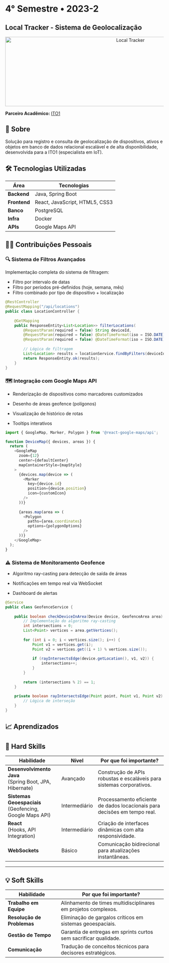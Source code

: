 # 4° Semestre • 2023-2
## Local Tracker - Sistema de Geolocalização

<p align="center">
  <img src="https://github.com/user-attachments/assets/54943760-4003-44e1-a4aa-a9bb536bf6bc" width="780" height="220" alt="Local Tracker">
</p>

**Parceiro Acadêmico:** [ITO1](https://ito1.com.br/)

## 📝 Sobre
Solução para registro e consulta de geolocalização de dispositivos, ativos e objetos em banco de dados relacional escalável e de alta disponibilidade, desenvolvida para a ITO1 (especialista em IoT).

## 🛠️ Tecnologias Utilizadas
| Área         | Tecnologias                                                                 |
|--------------|----------------------------------------------------------------------------|
| **Backend**  | Java, Spring Boot                                                          |
| **Frontend** | React, JavaScript, HTML5, CSS3                                             |
| **Banco**    | PostgreSQL                                                                 |
| **Infra**    | Docker                                                                     |
| **APIs**     | Google Maps API                                                            |

## 👨‍💻 Contribuições Pessoais

### 🔍 Sistema de Filtros Avançados
Implementação completa do sistema de filtragem:
- Filtro por intervalo de datas
- Filtro por períodos pré-definidos (hoje, semana, mês)
- Filtro combinado por tipo de dispositivo + localização

```java
@RestController
@RequestMapping("/api/locations")
public class LocationController {
    
    @GetMapping
    public ResponseEntity<List<Location>> filterLocations(
        @RequestParam(required = false) String deviceId,
        @RequestParam(required = false) @DateTimeFormat(iso = ISO.DATE) LocalDate startDate,
        @RequestParam(required = false) @DateTimeFormat(iso = ISO.DATE) LocalDate endDate) {
        
        // Lógica de filtragem
        List<Location> results = locationService.findByFilters(deviceId, startDate, endDate);
        return ResponseEntity.ok(results);
    }
}
```

### 🗺️ Integração com Google Maps API
- Renderização de dispositivos como marcadores customizados

- Desenho de áreas geofence (polígonos)

- Visualização de histórico de rotas

- Tooltips interativos

```javascript
import { GoogleMap, Marker, Polygon } from '@react-google-maps/api';

function DeviceMap({ devices, areas }) {
  return (
    <GoogleMap
      zoom={12}
      center={defaultCenter}
      mapContainerStyle={mapStyle}
    >
      {devices.map(device => (
        <Marker
          key={device.id}
          position={device.position}
          icon={customIcon}
        />
      ))}
      
      {areas.map(area => (
        <Polygon
          paths={area.coordinates}
          options={polygonOptions}
        />
      ))}
    </GoogleMap>
  );
}
```

### ⚠️ Sistema de Monitoramento Geofence
- Algoritmo ray-casting para detecção de saída de áreas

- Notificações em tempo real via WebSocket

- Dashboard de alertas

```java
@Service
public class GeofenceService {
    
    public boolean checkDeviceInArea(Device device, GeofenceArea area) {
        // Implementação do algoritmo ray-casting
        int intersections = 0;
        List<Point> vertices = area.getVertices();
        
        for (int i = 0; i < vertices.size(); i++) {
            Point v1 = vertices.get(i);
            Point v2 = vertices.get((i + 1) % vertices.size());
            
            if (rayIntersectsEdge(device.getLocation(), v1, v2)) {
                intersections++;
            }
        }
        
        return (intersections % 2) == 1;
    }
    
    private boolean rayIntersectsEdge(Point point, Point v1, Point v2) {
        // Lógica de interseção
    }
}
```

## 📈 Aprendizados

## 🧠 Hard Skills  

| Habilidade               | Nível        | Por que foi importante? |
|--------------------------|--------------|-------------------------|
| **Desenvolvimento Java** <br>(Spring Boot, JPA, Hibernate) | Avançado | Construção de APIs robustas e escaláveis para sistemas corporativos.|
| **Sistemas Geoespaciais** <br>(Geofencing, Google Maps API) | Intermediário | Processamento eficiente de dados locacionais para decisões em tempo real. |
| **React** <br>(Hooks, API Integration) | Intermediário | Criação de interfaces dinâmicas com alta responsividade. | 
| **WebSockets** | Básico | Comunicação bidirecional para atualizações instantâneas. |

---

## 💡 Soft Skills  

| Habilidade               | Por que foi importante? |
|--------------------------|-------------------------|
| **Trabalho em Equipe** | Alinhamento de times multidisciplinares em projetos complexos. | 
| **Resolução de Problemas** | Eliminação de gargalos críticos em sistemas geoespaciais. | 
| **Gestão de Tempo** | Garantia de entregas em sprints curtos sem sacrificar qualidade. | 
| **Comunicação** | Tradução de conceitos técnicos para decisores estratégicos. |
